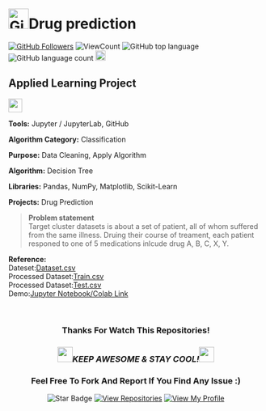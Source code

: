 # <a href="https://github.com/bdfd"><img height=40 src="https://cdn.jsdelivr.net/gh/bdfd/Personal_Image_Repo/4.Stamp/BDFD_Stamp.png" alt="GitHub Followers" /></a>Drug prediction

<a href="https://github.com/bdfd"><img src="https://img.shields.io/github/followers/bdfd?label=Follow%20Me&logo=github" alt="GitHub Followers" /></a>
![ViewCount](https://views.whatilearened.today/views/github/bdfd/Portfolio_Project04_Drug_Prediction.svg?cache=remove)
![GitHub top language](https://img.shields.io/github/languages/top/bdfd/Portfolio_Project04_Drug_Prediction?style=flat)
![GitHub language count](https://img.shields.io/github/languages/count/bdfd/Portfolio_Project04_Drug_Prediction?style=flat)
<img height=20 src="https://cdn.jsdelivr.net/gh/bdfd/Personal_Image_Repo/7.Color-Icon/Status/Finish.svg" alt="bdfd" />

## Applied Learning Project

<img height="27" src="https://img.shields.io/badge/Prediction using Supervised ML -Level  Beginner-green.svg?&style=for-the-badge&logo=TheSparksFoundation&logoColor=red" />

**Tools:** Jupyter / JupyterLab, GitHub

**Algorithm Category:** Classification

**Purpose:** Data Cleaning, Apply Algorithm

**Algorithm:** Decision Tree

**Libraries:** Pandas, NumPy, Matplotlib, Scikit-Learn

**Projects:** Drug Prediction

> **Problem statement**  
> Target cluster datasets is about a set of patient, all of whom suffered from the same illness. Druing their course of treament, each patient responed to one of 5 medications inlcude drug A, B, C, X, Y.

**Reference:**  
Dateset:<a href="https://raw.githubusercontent.com/bdfd/Portfolio_Project04_Drug_Prediction/main/dataset/drug200.csv">Dataset.csv</a>  
Processed Dataset:<a href="https://raw.githubusercontent.com/bdfd/Portfolio_Project04_Drug_Prediction/main/display%20demo/train.csv">Train.csv</a>  
Processed Dataset:<a href="https://raw.githubusercontent.com/bdfd/Portfolio_Project04_Drug_Prediction/main/display%20demo/test.csv">Test.csv</a>  
Demo:<a href="https://github.com/bdfd/Portfolio_Project04_Drug_Prediction/blob/main/Drug_Prediction.ipynb">Jupyter Notebook/Colab Link</a>

<br>

<div align="center">

### Thanks For Watch This Repositories!

### <img src="https://media.giphy.com/media/WUlplcMpOCEmTGBtBW/giphy.gif" width="30"><i>KEEP AWESOME & STAY COOL!</i><img src="https://media.giphy.com/media/WUlplcMpOCEmTGBtBW/giphy.gif" width="30">

### Feel Free To Fork And Report If You Find Any Issue :)

![Star Badge](https://img.shields.io/static/v1?label=%F0%9F%8C%9F&message=If%20Useful&style=style=flat&color=BC4E99)
[![View Repositories](https://img.shields.io/badge/View-My_Repositories-blue?logo=GitHub)](https://github.com/bdfd?tab=repositories)
[![View My Profile](https://img.shields.io/badge/View-My_Profile-green?logo=GitHub)](https://github.com/bdfd)

</div>
